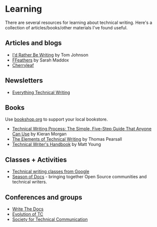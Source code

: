 # Learning

There are several resources for learning about technical writing. Here's a
collection of articles/books/other materials I've found useful.

## Articles and blogs

+ [I'd Rather Be Writing](https://idratherbewriting.com/) by Tom Johnson
+ [FFeathers](https://ffeathers.wordpress.com/) by Sarah Maddox
+ [Cherryleaf](https://www.cherryleaf.com/)

## Newsletters

* [Everything Technical Writing](https://everythingtechnicalwriting.substack.com/)

## Books

Use [bookshop.org](https://bookshop.org/) to support your local bookstore.

+ [Technical Writing Process: The Simple, Five-Step Guide That Anyone Can Use](https://bookshop.org/books/technical-writing-process-the-simple-five-step-guide-that-anyone-can-use-to-create-technical-documents-such-as-user-guides-manuals-and-proced/9780994169310) by Kieran Morgan
+ [The Elements of Technical Writing](https://bookshop.org/books/the-elements-of-technical-writing-9780205583812/9780205583812) by Thomas Pearsall 
+ [Technical Writer's Handbook](https://www.thriftbooks.com/w/technical-writers-handbook-writing-with-style-and-clarity_matt-young/511302/#edition=1574440&idiq=8433454) by Matt Young

## Classes + Activities

+ [Technical writing classes from Google](https://developers.google.com/tech-writing)
+ [Season of Docs](https://developers.google.com/season-of-docs) - bringing together Open Source communities and technical writers.

## Conferences and groups

+ [Write The Docs](http://www.writethedocs.org/)
+ [Evolution of TC](https://evolution-of-tc.com/)
+ [Society for Technical Communication](https://www.stc.org/)



